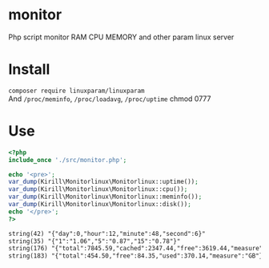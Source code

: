 # monitor
Php script monitor RAM CPU MEMORY and other param linux server

# Install  
`composer require linuxparam/linuxparam`  
And `/proc/meminfo`, `/proc/loadavg`, `/proc/uptime` chmod 0777

# Use  


```php
<?php
include_once './src/monitor.php';

echo '<pre>';
var_dump(Kirill\Monitorlinux\Monitorlinux::uptime());
var_dump(Kirill\Monitorlinux\Monitorlinux::cpu());
var_dump(Kirill\Monitorlinux\Monitorlinux::meminfo());
var_dump(Kirill\Monitorlinux\Monitorlinux::disk());
echo '</pre>';
?>
```

```html 
string(42) "{"day":0,"hour":12,"minute":48,"second":6}"
string(35) "{"1":"1.06","5":"0.87","15":"0.78"}"
string(176) "{"total":7845.59,"cached":2347.44,"free":3619.44,"measure":"MB"}"
string(183) "{"total":454.50,"free":84.35,"used":370.14,"measure":"GB"}"
```
